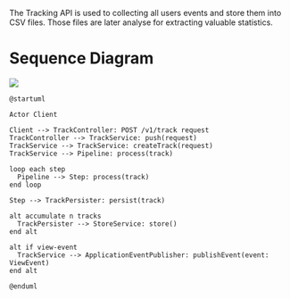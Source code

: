 The Tracking API is used to collecting all users events and store them into CSV files.
Those files are later analyse for extracting valuable statistics.

# Sequence Diagram

![](https://www.planttext.com/api/plantuml/img/VL6vRiCm3Dtv5HoTmGYwUWWI19rhm45tLILWeOgaK9Jx-z4HE6bJT1Br-0uIt4THBEbi0GvQFEFH6d82q5xi-nsUMEcletV2tbhY0SUtwOJRvMKhfODCbqHHu1Vlhfs85wDfm93YtDte6tZi_K7MJ4geOlzeHXF86bVCsMkAiQj3RG2izm59wHcZK01SgLKtPUn9G-uJYmoWjEypZSJHP9UyUsZbcgAieD8wdPFDqwB3seWvxgVo5kgPrWLZ-NKjDTiqhyNGTqzBkG7YqxQ74ApHIenthuKpfWzhubm7QsM5ksemu7isgy132EnpcGz-1G00)

```plantuml
@startuml

Actor Client

Client --> TrackController: POST /v1/track request
TrackController --> TrackService: push(request)
TrackService --> TrackService: createTrack(request)
TrackService --> Pipeline: process(track)

loop each step
  Pipeline --> Step: process(track)
end loop

Step --> TrackPersister: persist(track)

alt accumulate n tracks
  TrackPersister --> StoreService: store()
end alt

alt if view-event
  TrackService --> ApplicationEventPublisher: publishEvent(event: ViewEvent)
end alt

@enduml
```
